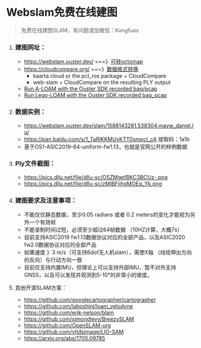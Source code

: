 # **Webslam免费在线建图**

> 免费在线建图SLAM，有问题请加微信：Kungfuas

1. ### 建图网址：

   -  https://webslam.ouster.dev/   ===》[可转octomap](http://paulbourke.net/dataformats/ply/)
   -  https://cloudcompare.org/  ===》[数据格式转换](https://pcap2bag.lidar.plus)
      - kaarta cloud or the pcl_ros package + CloudCompare
      - web-slam + CloudCompare on the resulting PLY output
   -  [Run A-LOAM with the Ouster SDK recorded bag/pcap](A-LOAM)
   -  [Run Lego-LOAM with the Ouster SDK recorded bag_pcap](Lego-LOAM)

   

2. ### 数据实例：

   - https://webslam.ouster.dev/slam/1588143281.538304.mayw_daniel.lu/
   - https://pan.baidu.com/s/1_TaRlKKMUvKTT0smpcI_cA  提取码：1a1b 
   - 基于OS1-ASIC2019-64-uniform-fw1.13，也就是官网公开的样例数据

   

3. ### Ply文件截图：

   - https://pics.dllu.net/file/dllu-sc/OSZMgefBKC3BCUz-.png
   - https://pics.dllu.net/file/dllu-sc/zMIBFjihgMOEq_Yk.png

   

4. ### 建图要求及注意事项：

    - 不能仅仅静态数据，至少0.05 radians 或者 0.2 meters的变化才能视为另外一个有效帧
    - 不能录制时间过短，必须至少超过64帧数据 （10HZ计算，大概7s）
    - 目前支持ASIC2019 fw1.13数据协议对应的全部产品，以及ASIC2020 fw2.0数据协议对应的全部产品
    - 如果速度 》3 m/s（可支持6dof无人机slam），需使X轴 （线缆伸出方向的反向）与行动方向一致
    - 目前仅支持内置IMU，但理论上可以支持外部IMU，暂不对外支持GNSS，以及可以发现并观测到5-10°的非常小的坡度。
    
5. 其他开源SLAM方案：

    - https://github.com/googlecartographer/cartographer
    - https://github.com/laboshinl/loam_velodyne
    - https://github.com/erik-nelson/blam
    - https://github.com/simondlevy/BreezySLAM
    - https://github.com/OpenSLAM-org
    - https://github.com/ytldsimage/LIO-SAM
    - https://arxiv.org/abs/1705.09785

